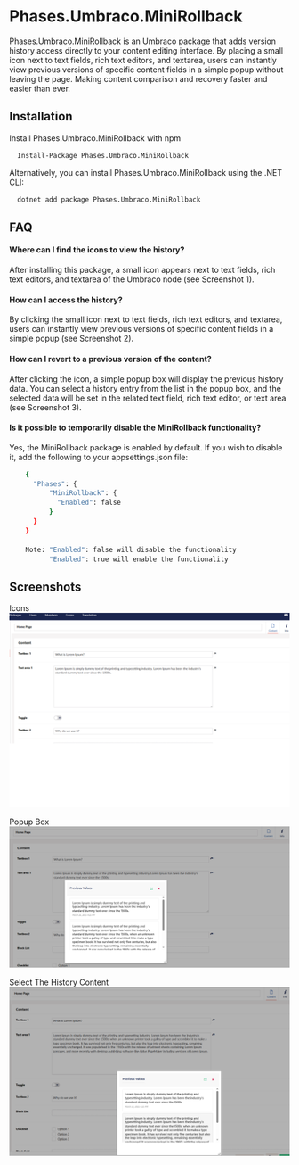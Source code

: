 
# Phases.Umbraco.MiniRollback

Phases.Umbraco.MiniRollback is an Umbraco package that adds version history access directly to your content editing interface. By placing a small icon next to text fields, rich text editors, and textarea, users can instantly view previous versions of specific content fields in a simple popup without leaving the page. Making content comparison and recovery faster and easier than ever.


## Installation

Install Phases.Umbraco.MiniRollback with npm

```bash
  Install-Package Phases.Umbraco.MiniRollback
```
Alternatively, you can install Phases.Umbraco.MiniRollback using the .NET CLI:

```bash
  dotnet add package Phases.Umbraco.MiniRollback
```
## FAQ

#### Where can I find the icons to view the history?

After installing this package, a small icon appears next to text fields, rich text editors, and textarea of the Umbraco node (see Screenshot 1).

#### How can I access the history?

By clicking the small icon next to text fields, rich text editors, and textarea, users can instantly view previous versions of specific content fields in a simple popup (see Screenshot 2).

#### How can I revert to a previous version of the content?

After clicking the icon, a simple popup box will display the previous history data. You can select a history entry from the list in the popup box, and the selected data will be set in the related text field, rich text editor, or text area (see Screenshot 3).

#### Is it possible to temporarily disable the MiniRollback functionality?

Yes, the MiniRollback package is enabled by default. If you wish to disable it, add the following to your appsettings.json file:
```bash
    {
      "Phases": {
          "MiniRollback": {
            "Enabled": false
          }
      }
    }
    
    Note: "Enabled": false will disable the functionality
          "Enabled": true will enable the functionality

```

## Screenshots

Icons
![App Screenshot](https://raw.githubusercontent.com/phases/Phases.Umbraco.MiniRollback/refs/heads/main/Phases.Umbraco.MiniRollback/screenshots/rollback-icon.png?token=GHSAT0AAAAAAC7XLZ37JTPDYOL4DBHUGK54Z7D5I7A)

Popup Box
![App Screenshot](https://raw.githubusercontent.com/phases/Phases.Umbraco.MiniRollback/refs/heads/main/Phases.Umbraco.MiniRollback/screenshots/view-history.png?token=GHSAT0AAAAAAC7XLZ37V775KLOIWBJLWHDGZ7D5JOQ)

Select The History Content
![App Screenshot](https://raw.githubusercontent.com/phases/Phases.Umbraco.MiniRollback/refs/heads/main/Phases.Umbraco.MiniRollback/screenshots/revert-the-history.png?token=GHSAT0AAAAAAC7XLZ36HMMNLMYLDM6BOOQYZ7D5J2Q)

